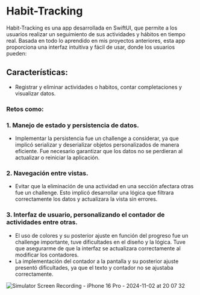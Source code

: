 # Habit-Tracking
Habit-Tracking es una app desarrollada en SwiftUI, que permite a los usuarios realizar un seguimiento de sus actividades y hábitos en tiempo real. Basada en todo lo aprendido en mis proyectos anteriores, esta app proporciona una interfaz intuitiva y fácil de usar, donde los usuarios pueden:

## Características:
- Registrar y eliminar actividades o habitos, contar completaciones y visualizar datos.
### Retos como:
### 1. Manejo de estado y persistencia de datos.
- Implementar la persistencia fue un challenge a considerar, ya que implicó serializar y deserializar objetos personalizados de manera eficiente. Fue necesario garantizar que los datos no se perdieran al actualizar o reiniciar la aplicación.
### 2. Navegación entre vistas.
- Evitar que la eliminación de una actividad en una sección afectara otras fue un challenge. Esto implicó desarrollar una lógica que filtrara correctamente los datos y actualizara la vista sin errores.
### 3. Interfaz de usuario, personalizando el contador de actividades entre otras.
- El uso de colores y su posterior ajuste en función del progreso fue un challenge importante, tuve dificultades en el diseño y la lógica. Tuve que asegurarme de que la interfaz se actualizara correctamente al modificar los contadores.
- La implementación del contador a la pantalla y su posterior ajuste presentó dificultades, ya que el texto y contador no se ajustaba correctamente.



![Simulator Screen Recording - iPhone 16 Pro - 2024-11-02 at 20 07 32](https://github.com/user-attachments/assets/fd0b685f-bd7c-4533-af51-24757fcf7f00)
